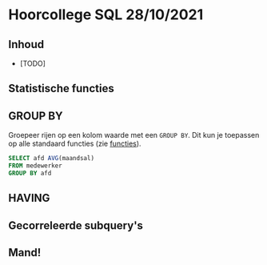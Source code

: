 # Hoorcollege SQL 28/10/2021

## Inhoud

- [TODO]

## Statistische functies

## GROUP BY

Groepeer rijen op een kolom waarde met een `GROUP BY`. Dit kun je toepassen op alle standaard functies (zie [functies](../week41/SQL-2021-10-14-H.md#Functies)).

```sql
SELECT afd AVG(maandsal)
FROM medewerker
GROUP BY afd
```

## HAVING

## Gecorreleerde subquery's

## Mand!